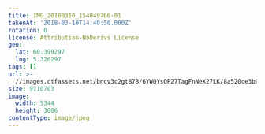 ```yaml
---
title: IMG_20180310_154049766-01
takenAt: '2018-03-10T14:40:50.000Z'
rotation: 0
license: Attribution-NoDerivs License
geo:
  lat: 60.399297
  lng: 5.326297
tags: []
url: >-
  //images.ctfassets.net/bncv3c2gt878/6YWQYsQP27TagFnNeX27LK/8a520ce3b9bfd2e736ac64f4bec63b90/img_20180310_154049766-01_40091448514_o
size: 9110703
image:
  width: 5344
  height: 3006
contentType: image/jpeg
---
```


